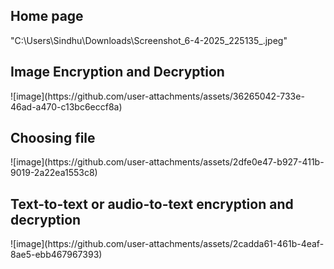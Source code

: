 <h2>Home page</h2>
"C:\Users\Sindhu\Downloads\Screenshot_6-4-2025_225135_.jpeg"
<h2>Image Encryption and Decryption</h2>
![image](https://github.com/user-attachments/assets/36265042-733e-46ad-a470-c13bc6eccf8a)
<h2>Choosing file</h2>
![image](https://github.com/user-attachments/assets/2dfe0e47-b927-411b-9019-2a22ea1553c8)
<h2>Text-to-text or audio-to-text encryption and decryption</h2>
![image](https://github.com/user-attachments/assets/2cadda61-461b-4eaf-8ae5-ebb467967393)




